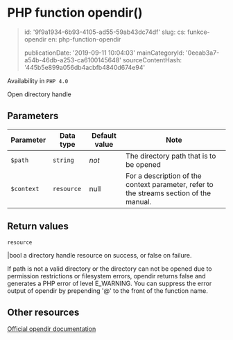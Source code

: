 PHP function opendir()
======================

> id: '9f9a1934-6b93-4105-ad55-59ab43dc74df'
> slug:
> 	cs: funkce-opendir
> 	en: php-function-opendir
> 
> publicationDate: '2019-09-11 10:04:03'
> mainCategoryId: '0eeab3a7-a54b-46db-a253-ca6100145648'
> sourceContentHash: '445b5e899a056db4acbfb4840d674e94'

Availability in `PHP 4.0`

Open directory handle


Parameters
--------------

| Parameter | Data type | Default value | Note |
|-----|-----|-----|-----|
| `$path` | `string` | *not* | The directory path that is to be opened |
| `$context` | `resource` | null | For a description of the context parameter, refer to the streams section of the manual. |


Return values
----------------

`resource`

|bool a directory handle resource on success, or
false on failure.
</p>
<p>
If path is not a valid directory or the
directory can not be opened due to permission restrictions or
filesystem errors, opendir returns false and
generates a PHP error of level
E_WARNING. You can suppress the error output of
opendir by prepending
'@' to the
front of the function name.

Other resources
------------

[Official opendir documentation](https://www.php.net/manual/en/function.opendir.php)
